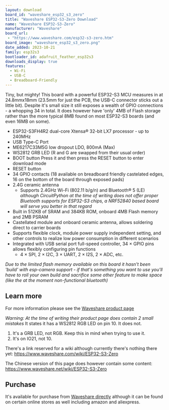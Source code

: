 ```yaml
---
layout: download
board_id: "waveshare_esp32_s3_zero"
title: "Waveshare ESP32-S3-Zero Download"
name: "Waveshare ESP32-S3-Zero"
manufacturer: "Waveshare"
board_url:
 - "https://www.waveshare.com/esp32-s3-zero.htm"
board_image: "waveshare_esp32_s3_zero.png"
date_added: 2023-10-21
family: esp32s3
bootloader_id: adafruit_feather_esp32s3
downloads_display: true
features:
  - Wi-Fi
  - USB-C
  - Breadboard-Friendly
---
```


Tiny, but mighty! This board with a powerful ESP32-S3 MCU measures in at 24.8mmx18mm (23.5mm for just the PCB, the USB-C connector sticks out a little bit). Despite it's small size it still exposes a wealth of GPIO connections - a whopping 34 in total. It does however have 'only' 4MB of Flash storage rather than the more typical 8MB found on most ESP32-S3 boards (and even 16MB on some).

 * ESP32-S3FH4R2 dual-core Xtensa® 32-bit LX7 processor - up to 240MHz
 * USB Type-C Port
 * ME6217C33M5G low dropout LDO, 800mA (Max)
 * WS2812 GRB LED (R and G are swapped from their usual order)
 * BOOT button
   Press it and then press the RESET button to enter download mode
 * RESET button
 * 34 GPIO contacts (18 available on breadboard friendly castelated edges, 16 on the bottom of the board through exposed pads)
 * 2.4G ceramic antenna
   * Supports 2.4GHz Wi-Fi (802.11 b/g/n) and Bluetooth® 5 (LE)
   *although CircuitPython at the time of writing does not offer proper Bluetooth supports for ESP32-S3 chips, a NRF52840 based board will serve you better in that regard*
 * Built in 512KB of SRAM and 384KB ROM, onboard 4MB Flash memory and 2MB PSRAM
 * Castellated module and onboard ceramic antenna, allows soldering direct to carrier boards
 * Supports flexible clock, module power supply independent setting, and other controls to realize low power consumption in different scenarios
 * Integrated with USB serial port full-speed controller, 34 × GPIO pins allows flexibly configuring pin functions
   * 4 × SPI, 2 × I2C, 3 × UART, 2 × I2S, 2 × ADC, etc.

*Due to the limited flash memory available on this board it hasn't been 'build' with esp-camera support - if that's something you want to use you'll have to roll your own build and sacrifice some other feature to make space (like the at the moment non-functional bluetooth)*

## Learn more
For more information please see the [Waveshare product page](https://www.waveshare.com/esp32-s3-zero.htm)

*Warning: At the time of writing their product page does contain 2 small mistakes*
It states it has a WS2812 RGB LED on pin 10. It does not.
 1. It's a GRB LED, not RGB. Keep this in mind when trying to use it.
 2. It's on IO21, not 10.

 There's a link reserved for a wiki although currently there's nothing there yet:
https://www.waveshare.com/wiki/ESP32-S3-Zero

The Chinese version of this page does however contain some content:
https://www.waveshare.net/wiki/ESP32-S3-Zero

## Purchase
It's available for purchase from [Waveshare directly](https://www.waveshare.com/esp32-s3-zero.htm) although it can be found on certain online stores as well including amazon and aliexpress.
